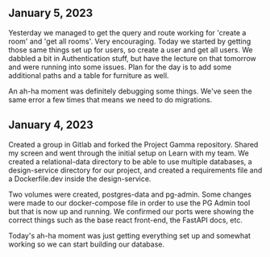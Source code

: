 ## January 5, 2023
Yesterday we managed to get the query and route working for 'create a room' and 'get all rooms'. Very encouraging. Today we started by getting those same things set up for users, so create a user and get all users. We dabbled a bit in Authentication stuff, but have the lecture on that tomorrow and were running into some issues. Plan for the day is to add some additional paths and a table for furniture as well.

An ah-ha moment was definitely debugging some things. We've seen the same error a few times that means we need to do migrations.

## January 4, 2023
Created a group in Gitlab and forked the Project Gamma repository. Shared my screen and went through the initial setup on Learn with my team. We created a relational-data directory to be able to use multiple databases, a design-service directory for our project, and created a requirements file and a Dockerfile.dev inside the design-service.

Two volumes were created, postgres-data and pg-admin. Some changes were made to our docker-compose file in order to use the PG Admin tool but that is now up and running. We confirmed our ports were showing the correct things such as the base react front-end, the FastAPI docs, etc.

Today's ah-ha moment was just getting everything set up and somewhat working so we can start building our database.
